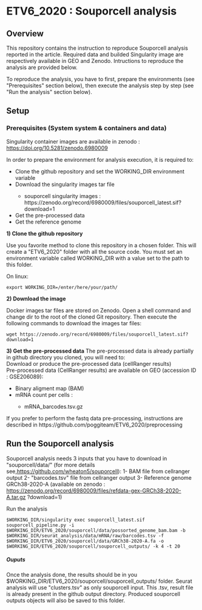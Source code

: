 # ETV6_2020 : Souporcell analysis

## Overview

This repository contains the instruction to reproduce Souporcell analysis reported in the article.
Required data and builded Singularity image are respectively available in GEO and Zenodo. 
Intructions to reproduce the analysis are provided below.

To reproduce the analysis, you have to first, prepare the environments (see "Prerequisites" section below), then execute the analysis step by step (see "Run the analysis" section below).

## Setup

### Prerequisites (System system & containers and data)

Singularity container images are available in zenodo : https://doi.org/10.5281/zenodo.6980009

In order to prepare the environment for analysis execution, it is required to:

<ul>
<li> Clone the github repository and set the WORKING_DIR environment variable</li> 
<li> Download the singularity images tar file</li> 
<ul>
<li> souporcell singularity images : https://zenodo.org/record/6980009/files/souporcell_latest.sif?download=1</li>
</ul> 
<li> Get the pre-processed data
<li> Get the reference genome
</ul>

<b>1) Clone the github repository</b>

Use you favorite method to clone this repository in a chosen folder. This will create a "ETV6_2020" folder with all the source code. You must set an environment variable called WORKING_DIR with a value set to the path to this folder.

On linux:
<pre><code>export WORKING_DIR=/enter/here/your/path/</pre></code>



<b>2) Download the image</b>

Docker images tar files are stored on Zenodo. Open a shell command and change dir to the root of the cloned Git repository. Then execute the following commands to download the images tar files:


<pre><code>wget https://zenodo.org/record/6980009/files/souporcell_latest.sif?download=1</pre></code>


<b>3) Get the pre-processed data</b>
The pre-processed data is already partially in github directory you cloned, you will need to:<br>
Download or produce the pre-processed data (cellRanger results) <br>
Pre-processed data (CellRanger results) are available on GEO (accession ID : GSE206089): <br>
<ul>
  <li>Binary aligment map (BAM) </li>
	<li>mRNA count per cells : </li>
	<ul>
		<li>mRNA_barcodes.tsv.gz</li>
	</ul>
</ul>
If you prefer to perform the fastq data pre-processing, instructions are described in https://github.com/poggiteam/ETV6_2020/preprocessing <br>

## Run the Souporcell analysis 

Souporcell analysis needs 3 inputs that you have to download in "souporcell/data/" (for more details see,https://github.com/wheaton5/souporcell):
1- BAM file from cellranger output
2- "barcodes.tsv" file from cellranger output
3- Reference genome GRCh38-2020-A (available on zenodo : https://zenodo.org/record/6980009/files/refdata-gex-GRCh38-2020-A.tar.gz
?download=1)

Run the analysis

<pre><code>$WORKING_DIR/singularity exec souporcell_latest.sif souporcell_pipeline.py -i $WORKING_DIR/ETV6_2020/souporcell/data/possorted_genome_bam.bam -b $WORKING_DIR/seurat_analysis/data/mRNA/raw/barcodes.tsv -f $WORKING_DIR/ETV6_2020/souporcell/data/GRCh38-2020-A.fa -o $WORKING_DIR/ETV6_2020/souporcell/souporcell_outputs/ -k 4 -t 20</pre></code>


##### Ouputs

Once the analysis done, the results should be in you $WORKING_DIR/ETV6_2020/souporcell/souporcell_outputs/ folder. Seurat analysis will use "clusters.tsv" as only souporcell input.
This .tsv, result file is already present in the github output directory. Produced souporcell outputs objects will also be saved to this folder.
